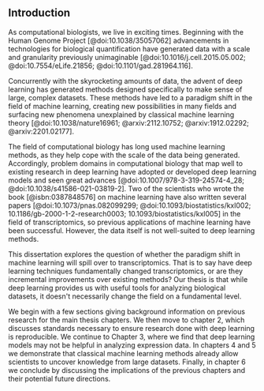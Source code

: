 ## Introduction                                                                                                                                                                                             
                                                                                                                                                                                                            
As computational biologists, we live in exciting times.
Beginning with the Human Genome Project [@doi:10.1038/35057062] advancements in technologies for biological quantification have generated data with a scale and granularity previously unimaginable [@doi:10.1016/j.cell.2015.05.002; @doi:10.7554/eLife.21856; @doi:10.1101/gad.281964.116].

Concurrently with the skyrocketing amounts of data, the advent of deep learning has generated methods designed specifically to make sense of large, complex datasets.
These methods have led to a paradigm shift in the field of machine learning, creating new possibilities in many fields and surfacing new phenomena unexplained by classical machine learning theory [@doi:10.1038/nature16961; @arxiv:2112.10752; @arxiv:1912.02292; @arxiv:2201.02177].

The field of computational biology has long used machine learning methods, as they help cope with the scale of the data being generated.
Accordingly, problem domains in computational biology that map well to existing research in deep learning have adopted or developed deep learning models and seen great advances [@doi:10.1007/978-3-319-24574-4_28; @doi:10.1038/s41586-021-03819-2].
Two of the scientists who wrote the book [@isbn:0387848576] on machine learning have also written several papers [@doi:10.1073/pnas.082099299; @doi:10.1093/biostatistics/kxl002; 10.1186/gb-2000-1-2-research0003; 10.1093/biostatistics/kxl005] in the field of transcriptomics, so previous applications of machine learning have been successful.
However, the data itself is not well-suited to deep learning methods.

This dissertation explores the question of whether the paradigm shift in machine learning will spill over to transcriptomics.
That is to say have deep learning techniques fundamentally changed transcriptomics, or are they incremental improvements over existing methods?
Our thesis is that while deep learning provides us with useful tools for analyzing biological datasets, it doesn't necessarily change the field on a fundamental level.

We begin with a few sections giving background information on previous research for the main thesis chapters.
We then move to chapter 2, which discusses standards necessary to ensure research done with deep learning is reproducible.
We continue to Chapter 3, where we find that deep learning models may not be helpful in analyzing expression data.
In chapters 4 and 5 we demonstrate that classical machine learning methods already allow scientists to uncover knowledge from large datasets.
Finally, in chapter 6 we conclude by discussing the implications of the previous chapters and their potential future directions.

